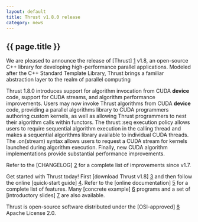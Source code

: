 ```yaml
---
layout: default
title: Thrust v1.8.0 release
category: news
---
```

## {{ page.title }} ##

We are pleased to announce the release of [Thrust] [1] v1.8, an open-source C++ library for
developing high-performance parallel applications. Modeled after the C++ Standard Template
Library, Thrust brings a familiar abstraction layer to the realm of parallel computing

Thrust 1.8.0 introduces support for algorithm invocation from CUDA __device__ code, support
for CUDA streams, and algorithm performance improvements. Users may now invoke Thrust algorithms
from CUDA __device__ code, providing a parallel algorithms library to CUDA programmers
authoring custom kernels, as well as allowing Thrust programmers to nest their algorithm calls
within functors. The thrust::seq execution policy allows users to require sequential algorithm
execution in the calling thread and makes a sequential algorithms library available to individual
CUDA threads. The .on(stream) syntax allows users to request a CUDA stream for kernels launched
during algorithm execution. Finally, new CUDA algorithm implementations provide substantial
performance improvements.

Refer to the [CHANGELOG] [2] for a complete list of improvements since v1.7.

Get started with Thrust today! First [download Thrust v1.8] [3] and then follow the online
[quick-start guide] [4]. Refer to the [online documentation] [5] for a complete list of features.
Many [concrete example] [6] programs and a set of [introductory slides] [7] are also available.

Thrust is open-source software distributed under the [OSI-approved] [8] Apache License 2.0.

  [1]: http://github.com/thrust/thrust
  [2]: http://github.com/thrust/thrust/releases/v1.8.0
  [3]: http://github.com/thrust/thrust/releases/download/1.8.0/thrust-1.8.0
  [4]: http://github.com/thrust/thrust/wiki/Quick-Start-Guide
  [5]: http://thrust.github.io/doc/modules.html 
  [6]: http://github.com/thrust/thrust/releases/download/1.8.0/examples-1.8.zip
  [7]: http://thrust.googlecode.com/files/An%20Introduction%20To%20Thrust.pdf
  [8]: http://www.opensource.org/licenses/apache2.0.php

